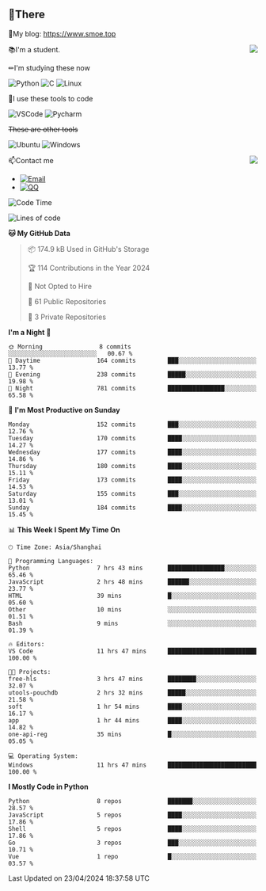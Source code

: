 
## 👏There

📰My blog: https://www.smoe.top

<img align="right" src="https://github-readme-stats.vercel.app/api/top-langs/?username=AkashiCoin"/>


📚I'm a student.

✏I'm studying these now

![Python](https://img.shields.io/badge/-Python-blue?style=flat-square&logo=Python&logoColor=fff)
![C](https://img.shields.io/badge/-C-585858?style=flat-square&logo=C&logoColor=fff)
![Linux](https://img.shields.io/badge/-Linux-black?style=flat-square&logo=Linux&logoColor=fff)

🔨I use these tools to code

![VSCode](https://img.shields.io/badge/-VSCode-blue?style=flat-square&logo=visualstudiocode&logoColor=fff)
![Pycharm](https://img.shields.io/badge/-Pycharm-green?style=flat-square&logo=pycharm&logoColor=fff)

 ~~These are other tools~~

![Ubuntu](https://img.shields.io/badge/-Ubuntu-orange?style=flat-square&logo=Ubuntu&logoColor=fff)
![Windows](https://img.shields.io/badge/-Windows-blue?style=flat-square&logo=Windows&logoColor=fff)

<img align="right" src="https://github-readme-stats.vercel.app/api?username=AkashiCoin" />


📫Contact me

* [![Email](https://img.shields.io/badge/Email-l1040186796@gmail.com-1?style=social&logoColor=fff)](mailto:l1040186796@gmail.com)
* [![QQ](https://img.shields.io/badge/QQ-1040186796-1?style=social&logoColor=fff)](tencent://AddContact/?fromId=45&fromSubId=1&subcmd=all&uin=1040186796&website=www.oicqzone.com)

<!--START_SECTION:waka-->
![Code Time](http://img.shields.io/badge/Code%20Time-1%2C157%20hrs%2033%20mins-blue)

![Lines of code](https://img.shields.io/badge/From%20Hello%20World%20I%27ve%20Written-269.4%20thousand%20lines%20of%20code-blue)

**🐱 My GitHub Data** 

> 📦 174.9 kB Used in GitHub's Storage 
 > 
> 🏆 114 Contributions in the Year 2024
 > 
> 🚫 Not Opted to Hire
 > 
> 📜 61 Public Repositories 
 > 
> 🔑 3 Private Repositories 
 > 
**I'm a Night 🦉** 

```text
🌞 Morning                8 commits           ░░░░░░░░░░░░░░░░░░░░░░░░░   00.67 % 
🌆 Daytime                164 commits         ███░░░░░░░░░░░░░░░░░░░░░░   13.77 % 
🌃 Evening                238 commits         █████░░░░░░░░░░░░░░░░░░░░   19.98 % 
🌙 Night                  781 commits         ████████████████░░░░░░░░░   65.58 % 
```
📅 **I'm Most Productive on Sunday** 

```text
Monday                   152 commits         ███░░░░░░░░░░░░░░░░░░░░░░   12.76 % 
Tuesday                  170 commits         ████░░░░░░░░░░░░░░░░░░░░░   14.27 % 
Wednesday                177 commits         ████░░░░░░░░░░░░░░░░░░░░░   14.86 % 
Thursday                 180 commits         ████░░░░░░░░░░░░░░░░░░░░░   15.11 % 
Friday                   173 commits         ████░░░░░░░░░░░░░░░░░░░░░   14.53 % 
Saturday                 155 commits         ███░░░░░░░░░░░░░░░░░░░░░░   13.01 % 
Sunday                   184 commits         ████░░░░░░░░░░░░░░░░░░░░░   15.45 % 
```


📊 **This Week I Spent My Time On** 

```text
🕑︎ Time Zone: Asia/Shanghai

💬 Programming Languages: 
Python                   7 hrs 43 mins       ████████████████░░░░░░░░░   65.46 % 
JavaScript               2 hrs 48 mins       ██████░░░░░░░░░░░░░░░░░░░   23.77 % 
HTML                     39 mins             █░░░░░░░░░░░░░░░░░░░░░░░░   05.60 % 
Other                    10 mins             ░░░░░░░░░░░░░░░░░░░░░░░░░   01.51 % 
Bash                     9 mins              ░░░░░░░░░░░░░░░░░░░░░░░░░   01.39 % 

🔥 Editors: 
VS Code                  11 hrs 47 mins      █████████████████████████   100.00 % 

🐱‍💻 Projects: 
free-hls                 3 hrs 47 mins       ████████░░░░░░░░░░░░░░░░░   32.07 % 
utools-pouchdb           2 hrs 32 mins       █████░░░░░░░░░░░░░░░░░░░░   21.58 % 
soft                     1 hr 54 mins        ████░░░░░░░░░░░░░░░░░░░░░   16.17 % 
app                      1 hr 44 mins        ████░░░░░░░░░░░░░░░░░░░░░   14.82 % 
one-api-reg              35 mins             █░░░░░░░░░░░░░░░░░░░░░░░░   05.05 % 

💻 Operating System: 
Windows                  11 hrs 47 mins      █████████████████████████   100.00 % 
```

**I Mostly Code in Python** 

```text
Python                   8 repos             ███████░░░░░░░░░░░░░░░░░░   28.57 % 
JavaScript               5 repos             ████░░░░░░░░░░░░░░░░░░░░░   17.86 % 
Shell                    5 repos             ████░░░░░░░░░░░░░░░░░░░░░   17.86 % 
Go                       3 repos             ███░░░░░░░░░░░░░░░░░░░░░░   10.71 % 
Vue                      1 repo              █░░░░░░░░░░░░░░░░░░░░░░░░   03.57 % 
```




 Last Updated on 23/04/2024 18:37:58 UTC
<!--END_SECTION:waka-->

